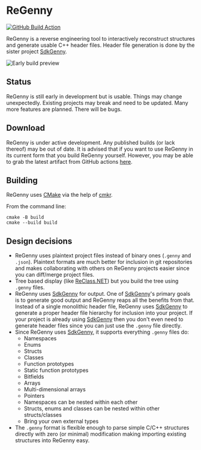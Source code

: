 # ReGenny

[![GitHub Build Action](https://github.com/cursey/regenny/actions/workflows/build.yml/badge.svg)](https://github.com/cursey/regenny/actions/workflows/build.yml)

ReGenny is a reverse engineering tool to interactively reconstruct structures and generate usable C++ header files. Header file generation is done by the sister project [SdkGenny](https://github.com/cursey/sdkgenny). 

![Early build preview](resources/readme_preview.png)

## Status

ReGenny is still early in development but is usable. Things may change unexpectedly. Existing projects may break and need to be updated. Many more features are planned. There will be bugs.

## Download

ReGenny is under active development. Any published builds (or lack thereof) may be out of date. It is advised that if you want to use ReGenny in its current form that you build ReGenny yourself. However, you may be able to grab the latest artifact from GitHub actions [here](https://github.com/cursey/regenny/actions).

## Building

ReGenny uses [CMake](https://cmake.org/) via the help of [cmkr](https://github.com/build-cpp/cmkr).

From the command line:
```
cmake -B build
cmake --build build
```

## Design decisions

* ReGenny uses plaintext project files instead of binary ones (`.genny` and `.json`). Plaintext formats are much better for inclusion in git repositories and makes collaborating with others on ReGenny projects easier since you can diff/merge project files.
* Tree based display (like [ReClass.NET](https://github.com/ReClassNET/ReClass.NET)) but you build the tree using `.genny` files.
* ReGenny uses [SdkGenny](https://github.com/cursey/sdkgenny) for output. One of [SdkGenny](https://github.com/cursey/sdkgenny)'s primary goals is to generate good output and ReGenny reaps all the benefits from that. Instead of a single monolithic header file, ReGenny uses [SdkGenny](https://github.com/cursey/sdkgenny) to generate a proper header file hierarchy for inclusion into your project. If your project is already using [SdkGenny](https://github.com/cursey/sdkgenny) then you don't even need to generate header files since you can just use the `.genny` file directly.
* Since ReGenny uses [SdkGenny](https://github.com/cursey/sdkgenny), it supports everything `.genny` files do:
	* Namespaces
	* Enums
	* Structs
	* Classes
	* Function prototypes
	* Static function prototypes
	* Bitfields
	* Arrays
	* Multi-dimensional arrays
	* Pointers
	* Namespaces can be nested within each other
	* Structs, enums and classes can be nested within other structs/classes
	* Bring your own external types
* The `.genny` format is flexible enough to parse simple C/C++ structures directly with zero (or minimal) modification making importing existing structures into ReGenny easy.